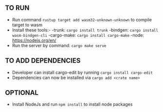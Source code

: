 ## TO RUN
- Run command `rustup target add wasm32-unknown-unknown` to compile target to wasm
- Install these tools:-
    -trunk: `cargo install trunk`
    -bindgen: `cargo install wasm-bindgen-cli`
    -cargo-make: `cargo install cargo-make`
    -node: https://nodejs.org/en/
- Run the server by command: `cargo make serve`


## TO ADD DEPENDENCIES
- Developer can install cargo-edit by running `cargo install cargo-edit`
- Dependencies can now be installed via `cargo add <crate name>`

## OPTIONAL
- Install NodeJs and run `npm install` to install node packages